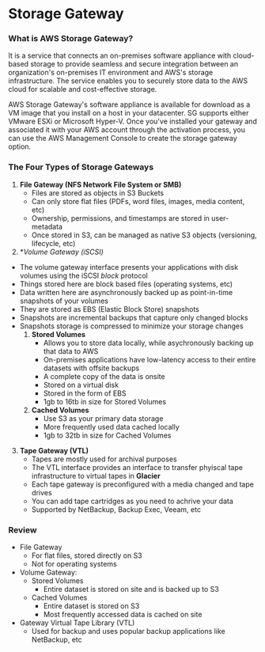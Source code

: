 # Storage Gateway

### What is AWS Storage Gateway?
It is a service that connects an on-premises software appliance with cloud-based storage to provide seamless and secure integration between an organization's on-premises IT environment and AWS's storage infrastructure. The service enables you to securely store data to the AWS cloud for scalable and cost-effective storage.
<br>

AWS Storage Gateway's software appliance is available for download as a VM image that you install on a host in your datacenter. SG supports either VMware ESXi or Microsoft Hyper-V. Once you've installed your gateway and associated it with your AWS account through the activation process, you can use the AWS Management Console to create the storage gateway option.

### The Four Types of Storage Gateways
1. **File Gateway (NFS Network File System or SMB)**
   - Files are stored as objects in S3 Buckets
   - Can only store flat files (PDFs, word files, images, media content, etc)
   - Ownership, permissions, and timestamps are stored in user-metadata
   - Once stored in S3, can be managed as native S3 objects (versioning, lifecycle, etc)
2. **Volume Gateway (iSCSI)*
  - The volume gateway interface presents your applications with disk volumes using the iSCSI *block* protocol
  - Things stored here are block based files (operating systems, etc)
  - Data written here are asynchronously backed up as point-in-time snapshots of your volumes
  - They are stored as EBS (Elastic Block Store) snapshots
  - Snapshots are incremental backups that capture only changed blocks
  - Snapshots storage is compressed to minimize your storage changes
	1. **Stored Volumes**
		- Allows you to store data locally, while asychronously backing up that data to AWS
		- On-premises applications have low-latency access to their entire datasets with offsite backups
		- A complete copy of the data is onsite
		- Stored on a virtual disk
		- Stored in the form of EBS
		- 1gb to 16tb in size for Stored Volumes
	2. **Cached Volumes**
		- Use S3 as your primary data storage
		- More frequently used data cached locally
		- 1gb to 32tb in size for Cached Volumes
3. **Tape Gateway (VTL)**
   - Tapes are mostly used for archival purposes
   - The VTL interface provides an interface to transfer phyiscal tape infrastructure to virtual tapes in **Glacier**
   - Each tape gateway is preconfigured with a media changed and tape drives
   - You can add tape cartridges as you need to achrive your data
   - Supported by NetBackup, Backup Exec, Veeam, etc

### Review
- File Gateway
	- For flat files, stored directly on S3
	- Not for operating systems
- Volume Gateway:
	- Stored Volumes
		- Entire dataset is stored on site and is backed up to S3
	- Cached Volumes
		- Entire dataset is stored on S3
		- Most frequently accessed data is cached on site
- Gateway Virtual Tape Library (VTL)
	- Used for backup and uses popular backup applications like NetBackup, etc